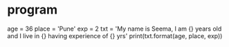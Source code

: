 # program
age = 36
place = 'Pune'
exp = 2
txt = 'My name is Seema, I am {} years old and I live in {} having experience of {} yrs'
print(txt.format(age, place, exp))

